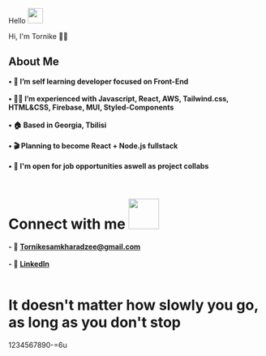 Hello <img src="https://raw.githubusercontent.com/MartinHeinz/MartinHeinz/master/wave.gif" width="30" height="30">

Hi, I'm Tornike 👨‍💻 

## About Me

**• 📖 I’m self learning developer focused on Front-End** <br><br>
**• 👨‍💻 I’m experienced with Javascript, React, AWS, Tailwind.css, HTML&CSS, Firebase, MUI, Styled-Components** <br><br>
**• 🏠 Based in Georgia, Tbilisi** <br><br>
**• 🎬 Planning to become React + Node.js fullstack** <br><br>
**• 💬 I'm open for job opportunities aswell as project collabs** <br><br>

# Connect with me <img src="https://raw.githubusercontent.com/ShahriarShafin/ShahriarShafin/main/Assets/handshake.gif" width="60" height="60">
 
**- 📧 Tornikesamkharadzee@gmail.com** <br> <br>
**- 🔗 <a href="https://www.linkedin.com/in/tornike--samkharadze/" target="_blank">LinkedIn</a>** <br><br>

# It doesn't matter how slowly you go, as long as you don't stop
1234567890-=6u
